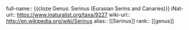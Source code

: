 full-name:: {{cloze Genus: Serinus (Eurasian Serins and Canaries)}}
iNat-url:: https://www.inaturalist.org/taxa/9227
wiki-url:: http://en.wikipedia.org/wiki/Serinus
alias:: [[Serinus]]
rank:: [[genus]]